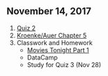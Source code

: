 ## November 14, 2017
1. [Quiz 2](https://docs.google.com/forms/d/e/1FAIpQLSdpqoBgKIH2xg3OoR3cYQuZwNyaalw8aaUUu_-U5S0mr9OuFg/viewform?usp=sf_link)
3. [Kroenke/Auer Chapter 5](../Slides/L4_Entity_Relationship_Modeling.pdf)
4. Classwork and Homework
    * [Movies Tonight Part 1](https://classroom.github.com/a/A9vD0neb)
    * DataCamp
    * Study for Quiz 3 (Nov 28)
